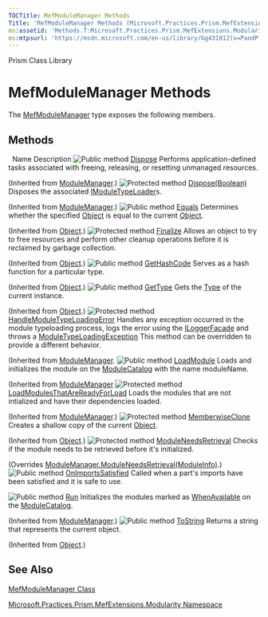 ```yaml
---
TOCTitle: MefModuleManager Methods
Title: 'MefModuleManager Methods (Microsoft.Practices.Prism.MefExtensions.Modularity)'
ms:assetid: 'Methods.T:Microsoft.Practices.Prism.MefExtensions.Modularity.MefModuleManager'
ms:mtpsurl: 'https://msdn.microsoft.com/en-us/library/Gg431012(v=PandP.50)'
---
```


Prism Class Library

# MefModuleManager Methods

The [MefModuleManager](https://msdn.microsoft.com/en-us/library/microsoft.practices.prism.mefextensions.modularity.mefmodulemanager(v=pandp.50)) type exposes the following members.

## Methods

<span id="methodTableToggle"></span>
 
Name
Description
![](https://msdn.microsoft.com/en-us/Gg431012.pubmethod(en-us,PandP.50).gif "Public method")
[Dispose](https://msdn.microsoft.com/en-us/library/gg405925(v=pandp.50))
Performs application-defined tasks associated with freeing, releasing, or resetting unmanaged resources.

(Inherited from [ModuleManager](https://msdn.microsoft.com/en-us/library/microsoft.practices.prism.modularity.modulemanager(v=pandp.50)).)
![](https://msdn.microsoft.com/en-us/Gg431012.protmethod(en-us,PandP.50).gif "Protected method")
[Dispose(Boolean)](https://msdn.microsoft.com/en-us/library/gg405926(v=pandp.50))
Disposes the associated [IModuleTypeLoader](https://msdn.microsoft.com/en-us/library/microsoft.practices.prism.modularity.imoduletypeloader(v=pandp.50))s.

(Inherited from [ModuleManager](https://msdn.microsoft.com/en-us/library/microsoft.practices.prism.modularity.modulemanager(v=pandp.50)).)
![](https://msdn.microsoft.com/en-us/Gg431012.pubmethod(en-us,PandP.50).gif "Public method")
[Equals](http://msdn.microsoft.com/en-us/library/bsc2ak47)
Determines whether the specified [Object](http://msdn.microsoft.com/en-us/library/e5kfa45b) is equal to the current [Object](http://msdn.microsoft.com/en-us/library/e5kfa45b).

(Inherited from [Object](http://msdn.microsoft.com/en-us/library/e5kfa45b).)
![](https://msdn.microsoft.com/en-us/Gg431012.protmethod(en-us,PandP.50).gif "Protected method")
[Finalize](http://msdn.microsoft.com/en-us/library/4k87zsw7)
Allows an object to try to free resources and perform other cleanup operations before it is reclaimed by garbage collection.

(Inherited from [Object](http://msdn.microsoft.com/en-us/library/e5kfa45b).)
![](https://msdn.microsoft.com/en-us/Gg431012.pubmethod(en-us,PandP.50).gif "Public method")
[GetHashCode](http://msdn.microsoft.com/en-us/library/zdee4b3y)
Serves as a hash function for a particular type.

(Inherited from [Object](http://msdn.microsoft.com/en-us/library/e5kfa45b).)
![](https://msdn.microsoft.com/en-us/Gg431012.pubmethod(en-us,PandP.50).gif "Public method")
[GetType](http://msdn.microsoft.com/en-us/library/dfwy45w9)
Gets the [Type](http://msdn.microsoft.com/en-us/library/42892f65) of the current instance.

(Inherited from [Object](http://msdn.microsoft.com/en-us/library/e5kfa45b).)
![](https://msdn.microsoft.com/en-us/Gg431012.protmethod(en-us,PandP.50).gif "Protected method")
[HandleModuleTypeLoadingError](https://msdn.microsoft.com/en-us/library/microsoft.practices.prism.modularity.modulemanager.handlemoduletypeloadingerror(v=pandp.50))
Handles any exception occurred in the module typeloading process, logs the error using the [ILoggerFacade](https://msdn.microsoft.com/en-us/library/microsoft.practices.prism.logging.iloggerfacade(v=pandp.50)) and throws a [ModuleTypeLoadingException](https://msdn.microsoft.com/en-us/library/microsoft.practices.prism.modularity.moduletypeloadingexception(v=pandp.50).) This method can be overridden to provide a different behavior.

(Inherited from [ModuleManager](https://msdn.microsoft.com/en-us/library/microsoft.practices.prism.modularity.modulemanager(v=pandp.50)).
![](https://msdn.microsoft.com/en-us/Gg431012.pubmethod(en-us,PandP.50).gif "Public method")
[LoadModule](https://msdn.microsoft.com/en-us/library/microsoft.practices.prism.modularity.modulemanager.loadmodule(v=pandp.50))
Loads and initializes the module on the [ModuleCatalog](https://msdn.microsoft.com/en-us/library/microsoft.practices.prism.modularity.modulemanager.modulecatalog(v=pandp.50)) with the name moduleName.

(Inherited from [ModuleManager](https://msdn.microsoft.com/en-us/library/microsoft.practices.prism.modularity.modulemanager(v=pandp.50).)
![](https://msdn.microsoft.com/en-us/Gg431012.protmethod(en-us,PandP.50).gif "Protected method")
[LoadModulesThatAreReadyForLoad](https://msdn.microsoft.com/m:microsoft.practices.prism.modularity.modulemanager.loadmodulesthatarereadyforload)
Loads the modules that are not intialized and have their dependencies loaded.

(Inherited from [ModuleManager](https://msdn.microsoft.com/t:microsoft.practices.prism.modularity.modulemanager).)
![](https://msdn.microsoft.com/en-us/Gg431012.protmethod(en-us,PandP.50).gif "Protected method")
[MemberwiseClone](http://msdn.microsoft.com/en-us/library/57ctke0a)
Creates a shallow copy of the current [Object](http://msdn.microsoft.com/en-us/library/e5kfa45b).

(Inherited from [Object](http://msdn.microsoft.com/en-us/library/e5kfa45b).)
![](https://msdn.microsoft.com/en-us/Gg431012.protmethod(en-us,PandP.50).gif "Protected method")
[ModuleNeedsRetrieval](https://msdn.microsoft.com/en-us/library/microsoft.practices.prism.mefextensions.modularity.mefmodulemanager.moduleneedsretrieval(v=pandp.50))
Checks if the module needs to be retrieved before it's initialized.

(Overrides [ModuleManager.ModuleNeedsRetrieval(ModuleInfo)](https://msdn.microsoft.com/en-us/library/microsoft.practices.prism.modularity.modulemanager.moduleneedsretrieval(v=pandp.50)).)
![](https://msdn.microsoft.com/en-us/Gg431012.pubmethod(en-us,PandP.50).gif "Public method")
[OnImportsSatisfied](https://msdn.microsoft.com/en-us/library/microsoft.practices.prism.mefextensions.modularity.mefmodulemanager.onimportssatisfied(v=pandp.50))
Called when a part's imports have been satisfied and it is safe to use.

![](https://msdn.microsoft.com/en-us/Gg431012.pubmethod(en-us,PandP.50).gif "Public method")
[Run](https://msdn.microsoft.com/en-us/library/microsoft.practices.prism.modularity.modulemanager.run(v=pandp.50))
Initializes the modules marked as [WhenAvailable](https://msdn.microsoft.com/en-us/library/microsoft.practices.prism.modularity.initializationmode(v=pandp.50)) on the [ModuleCatalog](https://msdn.microsoft.com/en-us/library/microsoft.practices.prism.modularity.modulemanager.modulecatalog(v=pandp.50)).

(Inherited from [ModuleManager](https://msdn.microsoft.com/en-us/library/microsoft.practices.prism.modularity.modulemanager(v=pandp.50)).)
![](https://msdn.microsoft.com/en-us/Gg431012.pubmethod(en-us,PandP.50).gif "Public method")
[ToString](http://msdn.microsoft.com/en-us/library/7bxwbwt2)
Returns a string that represents the current object.

(Inherited from [Object](http://msdn.microsoft.com/en-us/library/e5kfa45b).)

## See Also


[MefModuleManager Class](https://msdn.microsoft.com/en-us/library/microsoft.practices.prism.mefextensions.modularity.mefmodulemanager(v=pandp.50))

[Microsoft.Practices.Prism.MefExtensions.Modularity Namespace](https://msdn.microsoft.com/en-us/library/microsoft.practices.prism.mefextensions.modularity(v=pandp.50))
